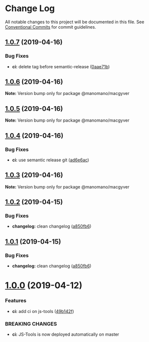 # Change Log

All notable changes to this project will be documented in this file.
See [Conventional Commits](https://conventionalcommits.org) for commit guidelines.

## [1.0.7](https://github.com/manomanotech/js-tools/compare/v1.0.6...v1.0.7) (2019-04-16)


### Bug Fixes

* **ci:**  delete tag before semantic-release ([0aae71b](https://github.com/manomanotech/js-tools/commit/0aae71b))





## [1.0.6](https://github.com/manomanotech/js-tools/compare/v1.0.5...v1.0.6) (2019-04-16)

**Note:** Version bump only for package @manomano/macgyver





## [1.0.5](https://github.com/manomanotech/js-tools/compare/v1.0.4...v1.0.5) (2019-04-16)

**Note:** Version bump only for package @manomano/macgyver





## [1.0.4](https://github.com/manomanotech/js-tools/compare/v1.0.3...v1.0.4) (2019-04-16)


### Bug Fixes

* **ci:** use semantic release git ([ad6e6ac](https://github.com/manomanotech/js-tools/commit/ad6e6ac))





## [1.0.3](https://github.com/manomanotech/js-tools/compare/v1.0.2...v1.0.3) (2019-04-16)

**Note:** Version bump only for package @manomano/macgyver





## [1.0.2](https://github.com/manomanotech/js-tools/compare/v1.0.0...v1.0.2) (2019-04-15)


### Bug Fixes

* **changelog:** clean changelog ([a850fb6](https://github.com/manomanotech/js-tools/commit/a850fb6))





## [1.0.1](https://github.com/manomanotech/js-tools/compare/v1.0.0...v1.0.1) (2019-04-15)


### Bug Fixes

* **changelog:** clean changelog ([a850fb6](https://github.com/manomanotech/js-tools/commit/a850fb6))





# [1.0.0](https://github.com/manomanotech/js-tools/compare/v0.0.25...v1.0.0) (2019-04-12)

### Features

- **ci:** add ci on js-tools ([49b142f](https://github.com/manomanotech/js-tools/commit/49b142f))

### BREAKING CHANGES

- **ci:** JS-Tools is now deployed automatically on master
